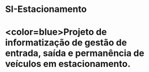 # SI-Estacionamento

# <b><color=blue>Projeto de informatização de gestão de entrada, saída e permanência de veículos em estacionamento.</color></b>

